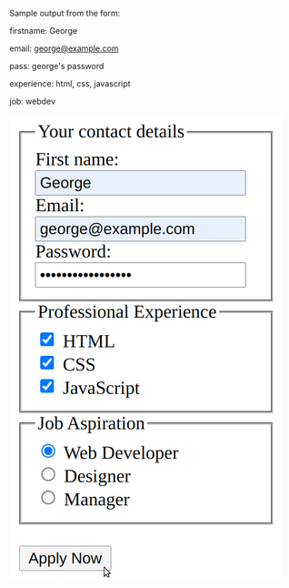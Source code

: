 Sample output from the form:

firstname:
George

email:
george@example.com

pass:
george's password

experience:
html, css, javascript

job:
webdev

![Screenshot of the completed form](img/filled_form.png)
